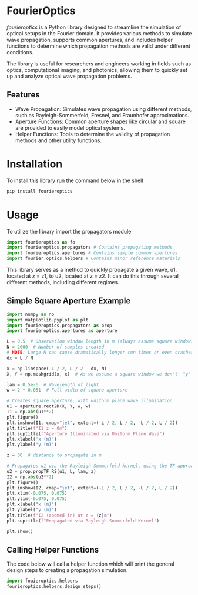 # FourierOptics
*fourieroptics* is a Python library designed to streamline the simulation of optical setups in the Fourier domain. It provides various methods to simulate wave propagation, supports common apertures, and includes helper functions to determine which propagation methods are valid under different conditions.

The library is useful for researchers and engineers working in fields such as optics, computational imaging, and photonics, allowing them to quickly set up and analyze optical wave propagation problems.

## Features
- Wave Propagation: Simulates wave propagation using different methods, such as Rayleigh-Sommerfeld, Fresnel, and Fraunhofer approximations.
- Aperture Functions: Common aperture shapes like circular and square are provided to easily model optical systems.
- Helper Functions: Tools to determine the validity of propagation methods and other utility functions.

# Installation
To install this library run the command below in the shell
```bash
pip install fourieroptics
```

# Usage

To utilize the library import the propagators module
```Python
import fourieroptics as fo
import fourieroptics.propagators # Contains propagating methods
import fourieroptics.apertures # Contains simple common apertures
import fourier.optics.helpers # Contains minor reference materials
```

This library serves as a method to quickly propagate a given wave, u1, located at z = z1, to u2, located at z = z2. It can do this through several different methods, including different regimes.

## Simple Square Aperture Example

```Python
import numpy as np
import matplotlib.pyplot as plt
import fourieroptics.propagators as prop
import fourieroptics.apertures as aperture

L = 0.5  # Observation window length in m (always assume square windows)
N = 2000  # Number of samples created
# NOTE: Large N can cause dramatically longer run times or even crashes
dx = L / N

x = np.linspace(-L / 2, L / 2 - dx, N)
X, Y = np.meshgrid(x, x)  # As we assume a square window we don't  "y"

lam = 0.5e-6  # Wavelength of light
w = 2 * 0.051  # Full width of square aperture

# Creates square aperture, with uniform plane wave illumination
u1 = aperture.rect2D(X, Y, w, w)
I1 = np.abs(u1**2)
plt.figure()
plt.imshow(I1, cmap="jet", extent=(-L / 2, L / 2, -L / 2, L / 2))
plt.title(f"I1 z = 0m")
plt.suptitle(f"Aperture Illuminated via Uniform Plane Wave")
plt.xlabel("x (m)")
plt.ylabel("y (m)")

z = 30  # distance to propagate in m

# Propagates u1 via the Rayleigh-Sommerfeld kernel, using the TF approach
u2 = prop.propTF_RS(u1, L, lam, z)
I2 = np.abs(u2**2)
plt.figure()
plt.imshow(I2, cmap="jet", extent=(-L / 2, L / 2, -L / 2, L / 2))
plt.xlim(-0.075, 0.075)
plt.ylim(-0.075, 0.075)
plt.xlabel("x (m)")
plt.ylabel("y (m)")
plt.title(f"I2 (zoomed in) at z = {z}m")
plt.suptitle(f"Propagated via Rayleigh-Sommerfeld Kernel")

plt.show()
```
## Calling Helper Functions
The code below will call a helper function which will print the general design steps to creating a propagation simulation.
```Python
import fouieroptics.helpers
fourieroptics.helpers.design_steps()
```

